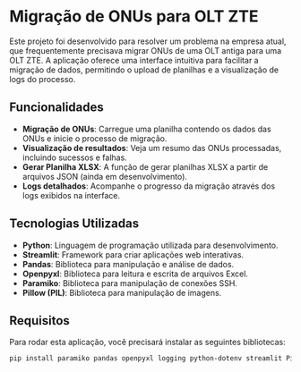 # Migração de ONUs para OLT ZTE

Este projeto foi desenvolvido para resolver um problema na empresa atual, que frequentemente precisava migrar ONUs de uma OLT antiga para uma OLT ZTE. A aplicação oferece uma interface intuitiva para facilitar a migração de dados, permitindo o upload de planilhas e a visualização de logs do processo.

## Funcionalidades

- **Migração de ONUs**: Carregue uma planilha contendo os dados das ONUs e inicie o processo de migração.
- **Visualização de resultados**: Veja um resumo das ONUs processadas, incluindo sucessos e falhas.
- **Gerar Planilha XLSX**: A função de gerar planilhas XLSX a partir de arquivos JSON (ainda em desenvolvimento).
- **Logs detalhados**: Acompanhe o progresso da migração através dos logs exibidos na interface.

## Tecnologias Utilizadas

- **Python**: Linguagem de programação utilizada para desenvolvimento.
- **Streamlit**: Framework para criar aplicações web interativas.
- **Pandas**: Biblioteca para manipulação e análise de dados.
- **Openpyxl**: Biblioteca para leitura e escrita de arquivos Excel.
- **Paramiko**: Biblioteca para manipulação de conexões SSH.
- **Pillow (PIL)**: Biblioteca para manipulação de imagens.

## Requisitos

Para rodar esta aplicação, você precisará instalar as seguintes bibliotecas:

```bash
pip install paramiko pandas openpyxl logging python-dotenv streamlit Pillow

